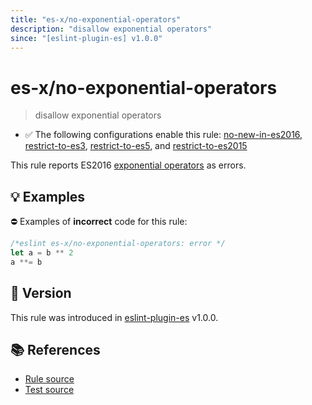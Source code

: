 ```yaml
---
title: "es-x/no-exponential-operators"
description: "disallow exponential operators"
since: "[eslint-plugin-es] v1.0.0"
---
```


# es-x/no-exponential-operators
> disallow exponential operators

- ✅ The following configurations enable this rule: [no-new-in-es2016], [restrict-to-es3], [restrict-to-es5], and [restrict-to-es2015]

This rule reports ES2016 [exponential operators](https://github.com/rwaldron/exponentiation-operator#readme) as errors.

## 💡 Examples

⛔ Examples of **incorrect** code for this rule:

<eslint-playground type="bad">

```js
/*eslint es-x/no-exponential-operators: error */
let a = b ** 2
a **= b
```

</eslint-playground>

## 🚀 Version

This rule was introduced in [eslint-plugin-es] v1.0.0.

[eslint-plugin-es]: https://github.com/mysticatea/eslint-plugin-es

## 📚 References

- [Rule source](https://github.com/eslint-community/eslint-plugin-es-x/blob/master/lib/rules/no-exponential-operators.js)
- [Test source](https://github.com/eslint-community/eslint-plugin-es-x/blob/master/tests/lib/rules/no-exponential-operators.js)

[no-new-in-es2016]: ../configs/index.md#no-new-in-es2016
[restrict-to-es3]: ../configs/index.md#restrict-to-es3
[restrict-to-es5]: ../configs/index.md#restrict-to-es5
[restrict-to-es2015]: ../configs/index.md#restrict-to-es2015
